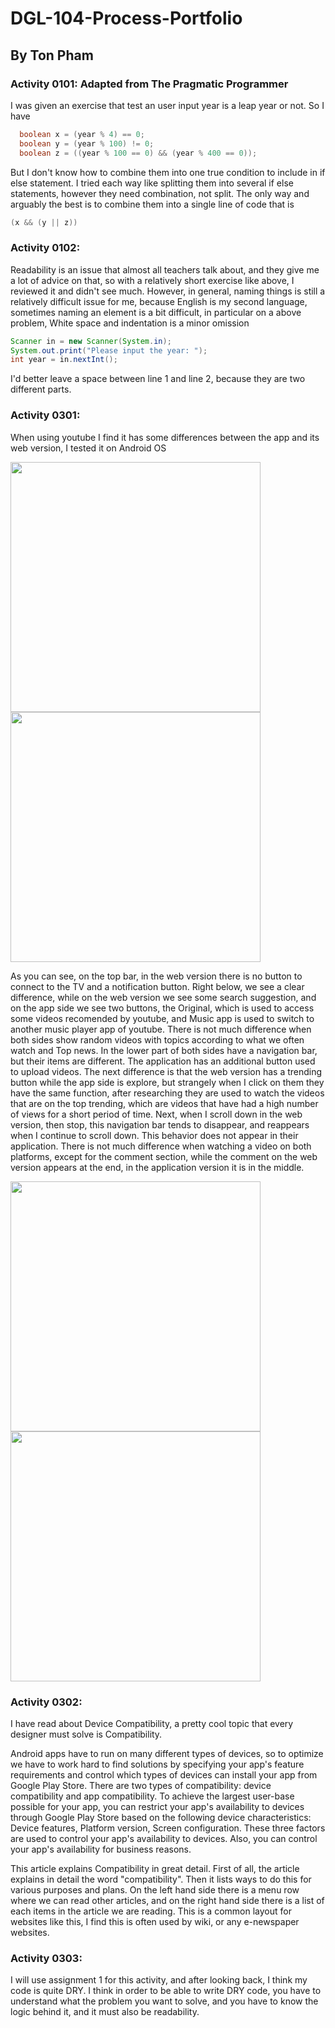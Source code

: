 # DGL-104-Process-Portfolio
## By Ton Pham

### Activity 0101:  Adapted from The Pragmatic Programmer
I was given an exercise that test an user input year is a leap year or not. So I have
```java
  boolean x = (year % 4) == 0;
  boolean y = (year % 100) != 0;
  boolean z = ((year % 100 == 0) && (year % 400 == 0));
```
But I don't know how to combine them into one true condition to include in if else statement. I tried each way like splitting them into several if else statements, however they need combination, not split. The only way and arguably the best is to combine them into a single line of code that is 
```java 
(x && (y || z)) 
```

### Activity 0102:  
Readability is an issue that almost all teachers talk about, and they give me a lot of advice on that, so with a relatively short exercise like above, I reviewed it and didn't see much. However, in general, naming things is still a relatively difficult issue for me, because English is my second language, sometimes naming an element is a bit difficult, in particular on a above problem, White space and indentation is a minor omission
```java 
Scanner in = new Scanner(System.in);
System.out.print("Please input the year: ");
int year = in.nextInt();
```
I'd better leave a space between line 1 and line 2, because they are two different parts.

### Activity 0301:
When using youtube I find it has some differences between the app and its web version, I tested it on Android OS 

<img src="images/screenshot_1.jpg" width=400> <img src="images/screenshot_2.jpg" width=400>

As you can see, on the top bar, in the web version there is no button to connect to the TV and a notification button. Right below, we see a clear difference, while on the web version we see some search suggestion, and on the app side we see two buttons, the Original, which is used to access some videos recomended by youtube, and Music app is used to switch to another music player app of youtube. There is not much difference when both sides show random videos with topics according to what we often watch and Top news. In the lower part of both sides have a navigation bar, but their items are different. The application has an additional button used to upload videos. The next difference is that the web version has a trending button while the app side is explore, but strangely when I click on them they have the same function, after researching they are used to watch the videos that are on the top trending, which are videos that have had a high number of views for a short period of time. Next, when I scroll down in the web version, then stop, this navigation bar tends to disappear, and reappears when I continue to scroll down. This behavior does not appear in their application. There is not much difference when watching a video on both platforms, except for the comment section, while the comment on the web version appears at the end, in the application version it is in the middle. 

<img src="images/screenshot_3.jpg" width=400> <img src="images/screenshot_4.jpg" width=400>

### Activity 0302:
I have read about Device Compatibility, a pretty cool topic that every designer must solve is Compatibility.

Android apps have to run on many different types of devices, so to optimize we have to work hard to find solutions by specifying your app's feature requirements and control which types of devices can install your app from Google Play Store. There are two types of compatibility: device compatibility and app compatibility. To achieve the largest user-base possible for your app, you can restrict your app's availability to devices through Google Play Store based on the following device characteristics: Device features, Platform version, Screen configuration. These three factors are used to control your app's availability to devices. Also, you can control your app's availability for business reasons.

This article explains Compatibility in great detail. First of all, the article explains in detail the word "compatibility". Then it lists ways to do this for various purposes and plans. On the left hand side there is a menu row where we can read other articles, and on the right hand side there is a list of each items in the article we are reading. This is a common layout for websites like this, I find this is often used by wiki, or any e-newspaper websites. 

### Activity 0303:

I will use assignment 1 for this activity, and after looking back, I think my code is quite DRY. I think in order to be able to write DRY code, you have to understand what the problem you want to solve, and you have to know the logic behind it, and it must also be readability. 













